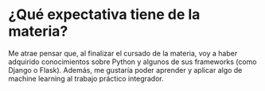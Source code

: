 # ¿Qué expectativa tiene de la materia?
Me atrae pensar que, al finalizar el cursado de la materia, voy a haber adquirido conocimientos sobre Python y algunos de sus frameworks (como Django o Flask).
Además, me gustaría poder aprender y aplicar algo de machine learning al trabajo práctico integrador. 